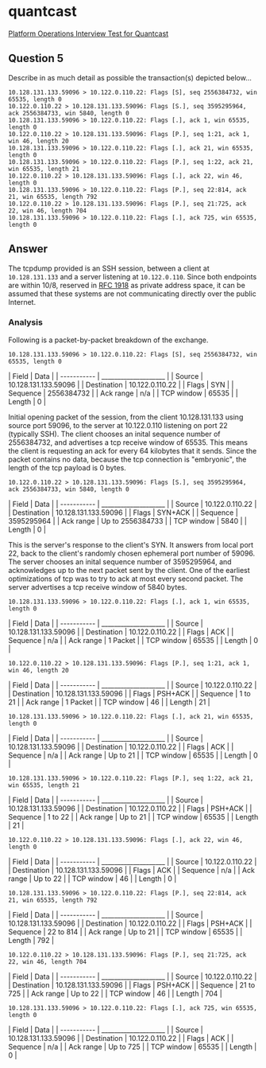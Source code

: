 # quantcast
[Platform Operations Interview Test for Quantcast](../../master/README.md)

## Question 5
Describe in as much detail as possible the transaction(s) depicted below...
```
10.128.131.133.59096 > 10.122.0.110.22: Flags [S], seq 2556384732, win 65535, length 0
10.122.0.110.22 > 10.128.131.133.59096: Flags [S.], seq 3595295964, ack 2556384733, win 5840, length 0
10.128.131.133.59096 > 10.122.0.110.22: Flags [.], ack 1, win 65535, length 0
10.122.0.110.22 > 10.128.131.133.59096: Flags [P.], seq 1:21, ack 1, win 46, length 20
10.128.131.133.59096 > 10.122.0.110.22: Flags [.], ack 21, win 65535, length 0
10.128.131.133.59096 > 10.122.0.110.22: Flags [P.], seq 1:22, ack 21, win 65535, length 21
10.122.0.110.22 > 10.128.131.133.59096: Flags [.], ack 22, win 46, length 0
10.128.131.133.59096 > 10.122.0.110.22: Flags [P.], seq 22:814, ack 21, win 65535, length 792
10.122.0.110.22 > 10.128.131.133.59096: Flags [P.], seq 21:725, ack 22, win 46, length 704
10.128.131.133.59096 > 10.122.0.110.22: Flags [.], ack 725, win 65535, length 0
```


## Answer
The tcpdump provided is an SSH session, between a client at `10.128.131.133` and a server listening at `10.122.0.110`. Since both endpoints are within 10/8, reserved in [RFC 1918](https://tools.ietf.org/html/rfc1918) as private address space, it can be assumed that these systems are not communicating directly over the public Internet. 


### Analysis
Following is a packet-by-packet breakdown of the exchange.

`10.128.131.133.59096 > 10.122.0.110.22: Flags [S], seq 2556384732, win 65535, length 0`

| Field       | Data                 |
| ----------- | ____________________ |
| Source      | 10.128.131.133.59096 |
| Destination | 10.122.0.110.22      |
| Flags       | SYN                  |
| Sequence    | 2556384732           |
| Ack range   | n/a                  |
| TCP window  | 65535                |
| Length      | 0                    |

Initial opening packet of the session, from the client 10.128.131.133 using source port 59096, to the server at 10.122.0.110 listening on port 22 (typically SSH). The client chooses an inital sequence number of 2556384732, and advertises a tcp receive window of 65535. This means the client is requesting an ack for every 64 kilobytes that it sends. Since the packet contains no data, because the tcp connection is "embryonic", the length of the tcp payload is 0 bytes.


`10.122.0.110.22 > 10.128.131.133.59096: Flags [S.], seq 3595295964, ack 2556384733, win 5840, length 0`

| Field       | Data                 |
| ----------- | ____________________ |
| Source      | 10.122.0.110.22      |
| Destination | 10.128.131.133.59096 |
| Flags       | SYN+ACK              |
| Sequence    | 3595295964           |
| Ack range   | Up to 2556384733     |
| TCP window  | 5840                 |
| Length      | 0                    |

This is the server's response to the client's SYN. It answers from local port 22, back to the client's randomly chosen ephemeral port number of 59096. The server chooses an inital sequence number of 3595295964, and acknowledges up to the next packet sent by the client. One of the earliest optimizations of tcp was to try to ack at most every second packet. The server advertises a tcp receive window of 5840 bytes.


`10.128.131.133.59096 > 10.122.0.110.22: Flags [.], ack 1, win 65535, length 0`

| Field       | Data                 |
| ----------- | ____________________ |
| Source      | 10.128.131.133.59096 |
| Destination | 10.122.0.110.22      |
| Flags       | ACK                  |
| Sequence    | n/a                  |
| Ack range   | 1 Packet             |
| TCP window  | 65535                |
| Length      | 0                    |



`10.122.0.110.22 > 10.128.131.133.59096: Flags [P.], seq 1:21, ack 1, win 46, length 20`

| Field       | Data                 |
| ----------- | ____________________ |
| Source      | 10.122.0.110.22      |
| Destination | 10.128.131.133.59096 |
| Flags       | PSH+ACK              |
| Sequence    | 1 to 21              |
| Ack range   | 1 Packet             |
| TCP window  | 46                   |
| Length      | 21                   |



`10.128.131.133.59096 > 10.122.0.110.22: Flags [.], ack 21, win 65535, length 0`

| Field       | Data                 |
| ----------- | ____________________ |
| Source      | 10.128.131.133.59096 |
| Destination | 10.122.0.110.22      |
| Flags       | ACK                  |
| Sequence    | n/a                  |
| Ack range   | Up to 21             |
| TCP window  | 65535                |
| Length      | 0                    |



`10.128.131.133.59096 > 10.122.0.110.22: Flags [P.], seq 1:22, ack 21, win 65535, length 21`

| Field       | Data                 |
| ----------- | ____________________ |
| Source      | 10.128.131.133.59096 |
| Destination | 10.122.0.110.22      |
| Flags       | PSH+ACK              |
| Sequence    | 1 to 22              |
| Ack range   | Up to 21             |
| TCP window  | 65535                |
| Length      | 21                   |



`10.122.0.110.22 > 10.128.131.133.59096: Flags [.], ack 22, win 46, length 0`

| Field       | Data                 |
| ----------- | ____________________ |
| Source      | 10.122.0.110.22      |
| Destination | 10.128.131.133.59096 |
| Flags       | ACK                  |
| Sequence    | n/a                  |
| Ack range   | Up to 22             |
| TCP window  | 46                   |
| Length      | 0                    |



`10.128.131.133.59096 > 10.122.0.110.22: Flags [P.], seq 22:814, ack 21, win 65535, length 792`

| Field       | Data                 |
| ----------- | ____________________ |
| Source      | 10.128.131.133.59096 |
| Destination | 10.122.0.110.22      |
| Flags       | PSH+ACK              |
| Sequence    | 22 to 814            |
| Ack range   | Up to 21             |
| TCP window  | 65535                |
| Length      | 792                  |



`10.122.0.110.22 > 10.128.131.133.59096: Flags [P.], seq 21:725, ack 22, win 46, length 704`

| Field       | Data                 |
| ----------- | ____________________ |
| Source      | 10.122.0.110.22      |
| Destination | 10.128.131.133.59096 |
| Flags       | PSH+ACK              |
| Sequence    | 21 to 725            |
| Ack range   | Up to 22             |
| TCP window  | 46                   |
| Length      | 704                  |



`10.128.131.133.59096 > 10.122.0.110.22: Flags [.], ack 725, win 65535, length 0`

| Field       | Data                 |
| ----------- | ____________________ |
| Source      | 10.128.131.133.59096 |
| Destination | 10.122.0.110.22      |
| Flags       | ACK                  |
| Sequence    | n/a                  |
| Ack range   | Up to 725            |
| TCP window  | 65535                |
| Length      | 0                    |



